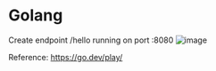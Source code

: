 # Golang
Create endpoint /hello running on port :8080
![image](https://user-images.githubusercontent.com/52229965/176813512-5e24f5c5-952b-457e-9c9b-19ebd3c54b01.png)


Reference: https://go.dev/play/
